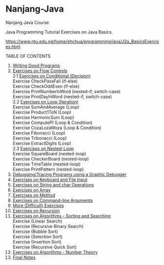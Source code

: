 # Nanjang-Java
Nanjang Java Course


Java Programming Tutorial
Exercises on Java Basics

https://www.ntu.edu.sg/home/ehchua/programming/java/J2a_BasicsExercises.html

TABLE OF CONTENTS <br />

1.  <a href="https://www.ntu.edu.sg/home/ehchua/programming/java/J2a_BasicsExercises.html#zz-1.">Writing Good Programs<a/><br />
2.  <a href="https://www.ntu.edu.sg/home/ehchua/programming/java/J2a_BasicsExercises.html#zz-2.">Exercises on Flow Controls<a/><br />
2.1  <a href="https://www.ntu.edu.sg/home/ehchua/programming/java/J2a_BasicsExercises.html#zz-2.1.">Exercises on Conditional (Decision)<a/><br />
Exercise CheckPassFail (if-else)<br />
Exercise CheckOddEven (if-else)<br />
Exercise PrintNumberInWord (nested-if, switch-case)<br />
Exercise PrintDayInWord (nested-if, switch-case)<br />
2.2   <a href="https://www.ntu.edu.sg/home/ehchua/programming/java/J2a_BasicsExercises.html#zz-2.2">Exercises on Loop (Iteration)<a/><br />
Exercise SumAndAverage (Loop)<br />
Exercise Product1ToN (Loop)<br/>
Exercise HarmonicSum (Loop)<br />
Exercise ComputePI (Loop & Condition)<br />
Exercise CozaLozaWoza (Loop & Condition)<br />
Exercise Fibonacci (Loop)<br />
Exercise Tribonacci (Loop)<br />
Exercise ExtractDigits (Loop)<br />
2.3   <a href="https://www.ntu.edu.sg/home/ehchua/programming/java/J2a_BasicsExercises.html#zz-2.3">Exercises on Nested-Loop<a/><br />
Exercise SquareBoard (nested-loop)<br />
Exercise CheckerBoard (nested-loop)<br />
Exercise TimeTable (nested-loop)<br />
Exercise PrintPattern (nested-loop)<br />
3.   <a href="https://www.ntu.edu.sg/home/ehchua/programming/java/J2a_BasicsExercises.html#zz-3.">Debugging/Tracing Programs using a Graphic Debugger<a/><br />
4.   <a href="https://www.ntu.edu.sg/home/ehchua/programming/java/J2a_BasicsExercises.html#zz-4.">Exercises on Keyboard and File Input<a/><br />
5.   <a href="https://www.ntu.edu.sg/home/ehchua/programming/java/J2a_BasicsExercises.html#zz-5.">Exercises on String and char Operations<a/><br />
6.   <a href="https://www.ntu.edu.sg/home/ehchua/programming/java/J2a_BasicsExercises.html#zz-6.">Exercises on Array<a/><br />
7.   <a href="https://www.ntu.edu.sg/home/ehchua/programming/java/J2a_BasicsExercises.html#zz-7.">Exercises on Method<a/><br />
8.   <a href="https://www.ntu.edu.sg/home/ehchua/programming/java/J2a_BasicsExercises.html#zz-8.">Exercises on Command-line Arguments<a/><br />
9.   <a href="https://www.ntu.edu.sg/home/ehchua/programming/java/J2a_BasicsExercises.html#zz-9.">More (Difficult) Exercises<a/><br />
10.   <a href="https://www.ntu.edu.sg/home/ehchua/programming/java/J2a_BasicsExercises.html#zz-10.">Exercises on Recursion<a/><br />
11.  <a href="https://www.ntu.edu.sg/home/ehchua/programming/java/J2a_BasicsExercises.html#zz-11." target="_blank">Exercises on Algorithms - Sorting and Searching</a><br />
  Exercise (Linear Search)<br />
  Exercise (Recursive Binary Search)<br />
  Exercise (Bubble Sort)<br />
  Exercise (Selection Sort)<br />
  Exercise (Insertion Sort)<br />
  Exercise (Recursive Quick Sort)<br />
12.   <a href="https://www.ntu.edu.sg/home/ehchua/programming/java/J2a_BasicsExercises.html#zz-12.">Exercises on Algorithms - Number Theory<a/><br />
13.   <a href="https://www.ntu.edu.sg/home/ehchua/programming/java/J2a_BasicsExercises.html#zz-13.">Final Notes<a/><br />
